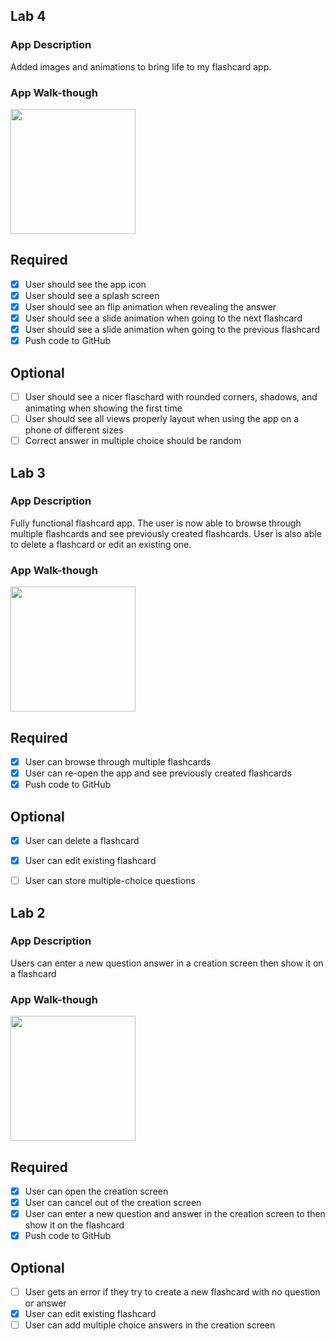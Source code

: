 ## Lab 4

### App Description
Added images and animations to bring life to my flashcard app. 

### App Walk-though

<img src="http://g.recordit.co/WeCsQug9SA.gif" width=200><br>


## Required
- [x] User should see the app icon 
- [x] User should see a splash screen
- [x] User should see an flip animation when revealing the answer
- [x] User should see a slide animation when going to the next flashcard
- [x] User should see a slide animation when going to the previous flashcard
- [x] Push code to GitHub
## Optional
- [ ] User should see a nicer flaschard with rounded corners, shadows, and animating when showing the first time
- [ ] User should see all views properly layout when using the app on a phone of different sizes
- [ ] Correct answer in multiple choice should be random

## Lab 3

### App Description
Fully functional flashcard app. The user is now able to browse through multiple flashcards and see previously created flashcards. User is also able to delete a flashcard or edit an existing one. 

### App Walk-though
<img src="http://g.recordit.co/4qfjFWOUID.gif" width=200><br>


## Required
- [x] User can browse through multiple flashcards
- [x] User can re-open the app and see previously created flashcards
- [x] Push code to GitHub
## Optional
- [x] User can delete a flashcard
- [x] User can edit existing flashcard
- [ ] User can store multiple-choice questions


## Lab 2

### App Description
 Users can enter a new question answer in a creation screen then show it on a flashcard

### App Walk-though

<img src="http://g.recordit.co/Cd8lNnBE8w.gif" width=200><br>


## Required
- [x] User can open the creation screen
- [x] User can cancel out of the creation screen
- [x] User can enter a new question and answer in the creation screen to then show it on the flashcard
- [x] Push code to GitHub
## Optional
- [ ] User gets an error if they try to create a new flashcard with no question or answer
- [x] User can edit existing flashcard
- [ ] User can add multiple choice answers in the creation screen
